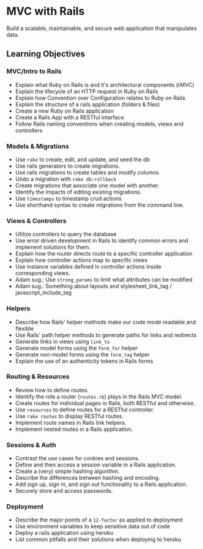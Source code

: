 # MVC with Rails

Build a scalable, maintainable, and secure web application that manipulates data.

## Learning Objectives

### MVC/Intro to Rails
- Explain what Ruby on Rails is and it's architectural components (rMVC)
- Explain the lifecycle of an HTTP request in Ruby on Rails
- Explain how Convention over Configuration relates to Ruby on Rails
- Explain the structure of a rails application (folders & files)
- Create a new Ruby on Rails application
- Create a Rails App with a RESTful interface
- Follow Rails naming conventions when creating models, views and controllers

### Models & Migrations

- Use `rake` to create, edit, and update, and seed the db
- Use rails generators to create migrations.
- Use rails migrations to create tables and modify columns
- Undo a migration with `rake db:rollback`
- Create migrations that associate one model with another.
- Identify the impacts of editing existing migrations.
- Use `timestamps` to timestamp crud actions
- Use shorthand syntax to create migrations from the command line.

### Views & Controllers
- Utilize controllers to query the database
- Use error driven development in Rails to identify common errors and implement solutions for them.
- Explain how the router directs route to a specific controller application
- Explain how controller actions map to specific views
- Use instance variables defined in controller actions inside corresponding views.
- Adam sug.: Use `strong_params` to limit what attributes can be modified
- Adam sug.: Something about layouts and stylesheet_link_tag / javascript_include_tag

### Helpers

- Describe how Rails' helper methods make our code mode readable and flexible
- Use Rails' path helper methods to generate paths for links and redirects
- Generate links in views using `link_to`
- Generate model forms using the `form_for` helper
- Generate non-model forms using  the `form_tag` helper
- Explain the use of an authenticity tokens in Rails forms

### Routing & Resources
- Review how to define routes.
- Identify the role a router (`routes.rb`) plays in the Rails MVC model.
- Create routes for individual pages in Rails, both RESTful and otherwise.
- Use `resources` to define routes for a RESTful controller.
- Use `rake routes` to display RESTful routes.
- Implement route names in Rails link helpers.
- Implement nested routes in a Rails application.

### Sessions & Auth
- Contrast the use cases for cookies and sessions.
- Define and then access a session variable in a Rails application.
- Create a (very) simple hashing algorithm.
- Describe the differences between hashing and encoding.
- Add sign up, sign in, and sign out functionality to a Rails application.
- Securely store and access passwords.

### Deployment

- Describe the major points of a `12-factor` as applied to deployment
- Use environment variables to keep sensitive data out of code
- Deploy a rails application using heroku
- List common pitfalls and their solutions when deploying to heroku
